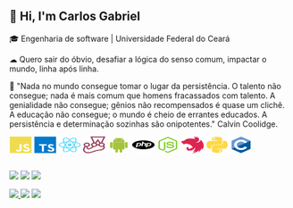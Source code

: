 ## 👋 Hi, I'm Carlos Gabriel

🎓 Engenharia de software | Universidade Federal do Ceará

☁ Quero sair do óbvio, desafiar a lógica do senso comum, impactar o mundo, linha após linha.

🌟 "Nada no mundo consegue tomar o lugar da persistência. O talento não consegue; nada é mais comum que homens fracassados com talento. A genialidade não consegue; gênios não recompensados é quase um clichê. A educação não consegue; o mundo é cheio de errantes educados. A persistência e determinação sozinhas são onipotentes." Calvin Coolidge.

<div style="display: inline_block">

<img align="center" height="30" width="40" src="https://github.com/devicons/devicon/blob/master/icons/javascript/javascript-plain.svg">
<img align="center" height="30" width="40" src="https://github.com/devicons/devicon/blob/master/icons/typescript/typescript-plain.svg">
<img align="center" height="30" width="40" src="https://github.com/devicons/devicon/blob/master/icons/react/react-original.svg">
<img align="center" height="30" width="40" src="https://github.com/devicons/devicon/blob/master/icons/jest/jest-plain.svg">
<img align="center" height="30" width="40" src="https://github.com/devicons/devicon/blob/master/icons/android/android-original.svg">
<img align="center" height="30" width="40" src="https://github.com/devicons/devicon/blob/master/icons/php/php-plain.svg">
<img align="center" height="30" width="40" src="https://github.com/devicons/devicon/blob/master/icons/nodejs/nodejs-plain.svg">
<img align="center" height="30" width="40" src="https://github.com/devicons/devicon/blob/master/icons/nestjs/nestjs-plain.svg">
<img align="center" height="30" width="40" src="https://github.com/devicons/devicon/blob/master/icons/python/python-plain.svg">
<img align="center" height="30" width="40" src="https://github.com/devicons/devicon/blob/master/icons/c/c-original.svg">

</div>

<br/>

![](http://github-profile-summary-cards.vercel.app/api/cards/profile-details?username=CGabriel22&theme=github_dark)
![](http://github-profile-summary-cards.vercel.app/api/cards/repos-per-language?username=CGabriel22&theme=dark)
![](http://github-profile-summary-cards.vercel.app/api/cards/stats?username=CGabriel22&theme=dark)
 
<div>

<a href="https://www.instagram.com/cgabrieldev/" target="_blank"><img src="https://img.shields.io/badge/-Instagram-%23E4405F?style=for-the-badge&logo=instagram&logoColor=white" target="_blank"> </a><a href="https://www.linkedin.com/in/carlos-gabriel-leite-barros-56a494210/" target="_blank"><img src="https://img.shields.io/badge/-LinkedIn-%230077B5?style=for-the-badge&logo=linkedin&logoColor=white" target="_blank"></a> <a href = "mailto:carlosgabrieldev@gmail.com"><img src="https://img.shields.io/badge/-Gmail-%23333?style=for-the-badge&logo=gmail&logoColor=white" target="_blank"></a>
    
</div>
    
